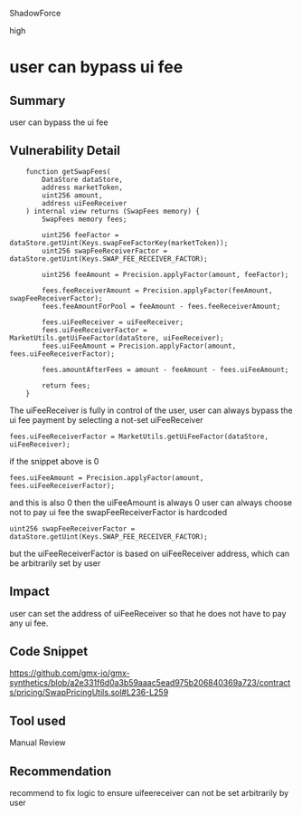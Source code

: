 ShadowForce

high

# user can bypass ui fee

## Summary
user can bypass the ui fee
## Vulnerability Detail
```solidity
    function getSwapFees(
        DataStore dataStore,
        address marketToken,
        uint256 amount,
        address uiFeeReceiver
    ) internal view returns (SwapFees memory) {
        SwapFees memory fees;

        uint256 feeFactor = dataStore.getUint(Keys.swapFeeFactorKey(marketToken));
        uint256 swapFeeReceiverFactor = dataStore.getUint(Keys.SWAP_FEE_RECEIVER_FACTOR);

        uint256 feeAmount = Precision.applyFactor(amount, feeFactor);

        fees.feeReceiverAmount = Precision.applyFactor(feeAmount, swapFeeReceiverFactor);
        fees.feeAmountForPool = feeAmount - fees.feeReceiverAmount;

        fees.uiFeeReceiver = uiFeeReceiver;
        fees.uiFeeReceiverFactor = MarketUtils.getUiFeeFactor(dataStore, uiFeeReceiver);
        fees.uiFeeAmount = Precision.applyFactor(amount, fees.uiFeeReceiverFactor);

        fees.amountAfterFees = amount - feeAmount - fees.uiFeeAmount;

        return fees;
    }
```
The uiFeeReceiver is fully in control of the user, user can always bypass the ui fee payment by selecting a not-set uiFeeReceiver
```solidity
fees.uiFeeReceiverFactor = MarketUtils.getUiFeeFactor(dataStore, uiFeeReceiver);
```
if the snippet above is 0
```solidity
fees.uiFeeAmount = Precision.applyFactor(amount, fees.uiFeeReceiverFactor);
```
and this is also 0
then the uiFeeAmount is always 0
user can always choose not to pay ui fee
the swapFeeReceiverFactor is hardcoded 
```solidity
uint256 swapFeeReceiverFactor = dataStore.getUint(Keys.SWAP_FEE_RECEIVER_FACTOR);
```
but the uiFeeReceiverFactor is based on uiFeeReceiver address, which can be arbitrarily set by user
## Impact
user can set the address of uiFeeReceiver so that he does not have to pay any ui fee.
## Code Snippet
https://github.com/gmx-io/gmx-synthetics/blob/a2e331f6d0a3b59aaac5ead975b206840369a723/contracts/pricing/SwapPricingUtils.sol#L236-L259
## Tool used

Manual Review

## Recommendation
recommend to fix logic to ensure uifeereceiver can not be set arbitrarily by user